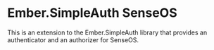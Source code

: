 # Ember.SimpleAuth SenseOS

This is an extension to the Ember.SimpleAuth library that provides an
authenticator and an authorizer for SenseOS.
